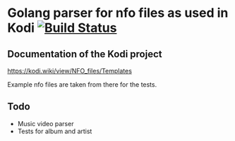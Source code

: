 # Golang parser for nfo files as used in Kodi [![Build Status](https://app.travis-ci.com/bernmic/nforeader.svg?branch=main)](https://app.travis-ci.com/bernmic/nforeader)

## Documentation of the Kodi project
https://kodi.wiki/view/NFO_files/Templates

Example nfo files are taken from there for the tests.

## Todo

- Music video parser
- Tests for album and artist